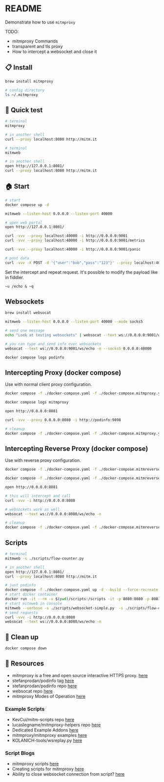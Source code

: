 # README

Demonstrate how to use `mitmproxy`  

TODO:

* mitmproxy Commands
* transparent and tls proxy
* How to intercept a websocket and close it

## 📋 Install

```sh
brew install mitmproxy

# config directory
ls ~/.mitmproxy
```

## 🧪 Quick test

```sh
# terminal
mitmproxy 

# in another shell
curl --proxy localhost:8080 http://mitm.it
```

```sh
# terminal
mitmweb

# in another shell
open http://127.0.0.1:8081/
curl --proxy localhost:8080 http://mitm.it
```

## 🏠 Start

```sh
# start 
docker compose up -d

mitmweb --listen-host 0.0.0.0 --listen-port 40000

# open web portal
open http://127.0.0.1:8081/

curl -vvv --proxy localhost:40000 -i http://0.0.0.0:9001  
curl -vvv --proxy localhost:40000 -i http://0.0.0.0:9001/metrics  

curl -vvv --proxy localhost:40000 -i http://0.0.0.0:9001/panic

# post data
curl -vvv -X POST -d '{"user":"bob","pass":"123"}' --proxy localhost:40000 -i http://0.0.0.0:9001/echo
```

Set the intercept and repeat request.  It's possible to modify the payload like in fiddler.  

```txt
~u /echo & ~q
```

## Websockets

```sh
brew install websocat

mitmweb --listen-host 0.0.0.0 --listen-port 40000 --mode socks5

# send one message
echo "Look at testing websockets" | websocat --text ws://0.0.0.0:9001/ws/echo -n --socks5 0.0.0.0:40000  

# you can type and send info over websockets
websocat --text ws://0.0.0.0:9001/ws/echo -n --socks5 0.0.0.0:40000  

docker compose logs podinfo 
```

## Intercepting Proxy (docker compose)

Use with normal client proxy configuration.  

```sh
docker compose -f ./docker-compose.yaml -f ./docker-compose.mitmproxy.yaml up -d --build --force-recreate

docker compose logs mitmproxy 

open http://0.0.0.0:8081    

curl -vvv --proxy 0.0.0.0:8080 -i http://podinfo:9898

# cleanup
docker compose -f ./docker-compose.yaml -f ./docker-compose.mitmproxy.yaml down    
```

## Intercepting Reverse Proxy (docker compose)

Use with reverse proxy configuration.  

```sh
docker compose -f ./docker-compose.yaml -f ./docker-compose.mitmreverseproxy.yaml up -d --build --force-recreate

docker compose -f ./docker-compose.yaml -f ./docker-compose.mitmreverseproxy.yaml logs mitmproxy 

open http://0.0.0.0:8081    

# this will intercept and call
curl -vvv -i http://0.0.0.0:8080

# websockets work as well
websocat --text ws://0.0.0.0:8080/ws/echo -n 

# cleanup
docker compose -f ./docker-compose.yaml -f ./docker-compose.mitmreverseproxy.yaml down  
```

## Scripts

```sh
# terminal
mitmweb -s ./scripts/flow-counter.py

# in another shell
open http://127.0.0.1:8081/
curl --proxy localhost:8080 http://mitm.it

# just podinfo
docker compose -f ./docker-compose.yaml up -d --build --force-recreate 
# start docker container
docker run -it --rm -v $(pwd)/scripts:/scripts -it -p 8080:8080 -p 8081:8081 mitmproxy/mitmproxy:8.1.1 mitmweb --verbose -s /scripts/websocket-simple.py  -s /scripts/flow-counter.py -s /scripts/random-outage.py --web-host 0.0.0.0 --mode reverse:http://host.docker.internal:9001
# start mitmweb in console
mitmweb --verbose -s ./scripts/websocket-simple.py  -s ./scripts/flow-counter.py -s ./scripts/random-outage.py --web-host 0.0.0.0 --mode reverse:http://0.0.0.0:9001
# send requests
curl -vvv -i http://0.0.0.0:8080
websocat --text ws://0.0.0.0:8080/ws/echo -n 
```

## 🧼 Clean up

```sh
docker compose down
```

## 👀 Resources

* mitmproxy is a free and open source interactive HTTPS proxy. [here](https://mitmproxy.org/)
* stefanprodan/podinfo tag [here](https://hub.docker.com/r/stefanprodan/podinfo/tags)
* stefanprodan/podinfo repo [here](https://github.com/stefanprodan/podinfo)  
* websocat repo [here](https://github.com/vi/websocat/blob/master/doc.md)  
* mitmproxy Modes of Operation [here](https://docs.mitmproxy.org/stable/concepts-modes/)  

### Example Scripts

* KevCui/mitm-scripts repo [here](https://github.com/KevCui/mitm-scripts)
* lucaslegname/mitmproxy-helpers repo [here](https://github.com/lucaslegname/mitmproxy-helpers)  
* Dedicated Example Addons [here](https://docs.mitmproxy.org/stable/addons-examples/)  
* mitmproxy/mitmproxy examples [here](https://github.com/mitmproxy/mitmproxy/tree/main/examples/contrib)  
* KOLANICH-tools/wsreplay.py [here](https://github.com/KOLANICH-tools/wsreplay.py)  

### Script Blogs

* mitmproxy scripts [here](https://howdoitestthat.com/mitmproxy-scripts)
* Creating scripts for mitmproxy [here](https://lucaslegname.github.io/mitmproxy/2020/11/04/mitmproxy-scripts.html)  
* Ability to close websocket connection from script? [here](https://github.com/mitmproxy/mitmproxy/issues/4240)  
